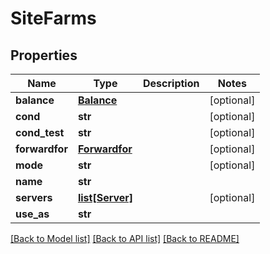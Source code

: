 # SiteFarms

## Properties
Name | Type | Description | Notes
------------ | ------------- | ------------- | -------------
**balance** | [**Balance**](Balance.md) |  | [optional] 
**cond** | **str** |  | [optional] 
**cond_test** | **str** |  | [optional] 
**forwardfor** | [**Forwardfor**](Forwardfor.md) |  | [optional] 
**mode** | **str** |  | [optional] 
**name** | **str** |  | 
**servers** | [**list[Server]**](Server.md) |  | [optional] 
**use_as** | **str** |  | 

[[Back to Model list]](../README.md#documentation-for-models) [[Back to API list]](../README.md#documentation-for-api-endpoints) [[Back to README]](../README.md)

